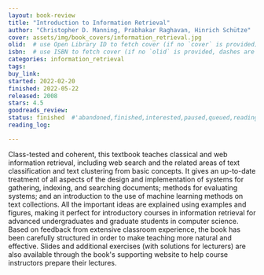 ```yaml
---
layout: book-review
title: "Introduction to Information Retrieval"
author: "Christopher D. Manning, Prabhakar Raghavan, Hinrich Schütze"
cover: assets/img/book_covers/information_retrieval.jpg
olid:  # use Open Library ID to fetch cover (if no `cover` is provided)
isbn:  # use ISBN to fetch cover (if no `olid` is provided, dashes are optional)
categories: information_retrieval
tags: 
buy_link: 
started: 2022-02-20
finished: 2022-05-22
released: 2008
stars: 4.5
goodreads_review:
status: finished  #'abandoned,finished,interested,paused,queued,reading,reread'
reading_log:

---
```


Class-tested and coherent, this textbook teaches classical and web information retrieval, including web search and the related areas of text classification and text clustering from basic concepts. It gives an up-to-date treatment of all aspects of the design and implementation of systems for gathering, indexing, and searching documents; methods for evaluating systems; and an introduction to the use of machine learning methods on text collections. All the important ideas are explained using examples and figures, making it perfect for introductory courses in information retrieval for advanced undergraduates and graduate students in computer science. Based on feedback from extensive classroom experience, the book has been carefully structured in order to make teaching more natural and effective. Slides and additional exercises (with solutions for lecturers) are also available through the book's supporting website to help course instructors prepare their lectures.
